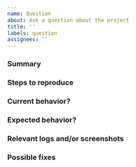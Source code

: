```yaml
---
name: Question
about: Ask a question about the project
title: ''
labels: question
assignees: ''
---
```


<!---
Before opening a new question, make sure to search for keywords in the issues
filtered by the "question" label:

- /issues?q=is:issue+state:open+label:question

and verify the question you're about to ask isn't a duplicate.
--->

### Summary

<!--
summarize the bug encountered
-->

### Steps to reproduce

<!-- 
how one can reproduce the issue - this is very important 
-->

### Current behavior?

<!-- 
a clear and concise description of what is currently happening - this can be
omitted if your summary covers everything 
-->

### Expected behavior?

<!-- 
a clear and concise description of what you expected to happen 
-->

### Relevant logs and/or screenshots

<!-- 
if applicable, paste any relevant logs or add screenshots to help explain your
problem - please use code blocks (```) to format console output, logs, and code
as it's tough to read otherwise 
-->

### Possible fixes

<!-- 
if possible, link to the line of code that might be responsible for the problem
-->
